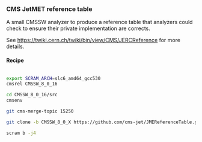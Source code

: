 ### CMS JetMET reference table

A small CMSSW analyzer to produce a reference table that analyzers could check to ensure their private implementation are corrects.

See https://twiki.cern.ch/twiki/bin/view/CMS/JERCReference for more details.

#### Recipe

```bash

export SCRAM_ARCH=slc6_amd64_gcc530
cmsrel CMSSW_8_0_16

cd CMSSW_8_0_16/src
cmsenv

git cms-merge-topic 15250

git clone -b CMSSW_8_0_X https://github.com/cms-jet/JMEReferenceTable.git JetMETCorrections/JMEReferenceTable

scram b -j4

```
